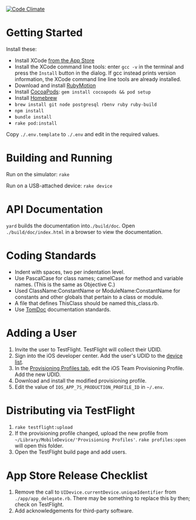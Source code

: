 [![Code Climate](https://codeclimate.com/repos/5290f2d67e00a43c5d053345/badges/923265ce69ba80f69de3/gpa.png)](https://codeclimate.com/repos/5290f2d67e00a43c5d053345/feed)

# Getting Started

Install these:

* Install XCode [from the App Store](https://itunes.apple.com/us/app/xcode/id497799835)
* Install the XCode command line tools: enter `gcc -v` in the terminal and press the `Install` button in the dialog. If gcc instead prints version information, the XCode command line line tools are already installed.
* Download and install [RubyMotion](http://www.rubymotion.com/developer-center/guides/getting-started/)
* Install [CocoaPods](http://cocoapods.org/): `gem install cocoapods && pod setup`
* Install [Homebrew](http://brew.sh)
* `brew install git node postgresql rbenv ruby ruby-build`
* `npm install`
* `bundle install`
* `rake pod:install`

Copy `./.env.template` to `./.env` and edit in the required values.


# Building and Running

Run on the simulator: `rake`

Run on a USB-attached device: `rake device`


# API Documentation

`yard` builds the documentation into`./build/doc`.
Open `./build/doc/index.html` in a browser to view the documentation.


# Coding Standards

* Indent with spaces, two per indentation level.
* Use PascalCase for class names; camelCase for method and variable names. (This is the same as Objective C.)
* Used ClassName:ConstantName or ModuleName:ConstantName for constants and other globals that pertain to a class or module.
* A file that defines ThisClass should be named this_class.rb.
* Use [TomDoc](http://tomdoc.org) documentation standards.


# Adding a User
1. Invite the user to TestFlight. TestFlight will collect their UDID.
2. Sign into the iOS developer center. Add the user's UDID to the [device list](https://developer.apple.com/account/ios/device/deviceList.action).
3. In the [Provisioning Profiles tab](https://developer.apple.com/account/ios/profile/profileList.action), edit the iOS Team Provisioning Profile. Add the new UDID.
4. Download and install the modified provisioning profile.
5. Edit the value of `IOS_APP_7S_PRODUCTION_PROFILE_ID` in `~/.env`.


# Distributing via TestFlight
1. `rake testflight:upload`
2. If the provisioning profile changed, upload the new profile from `~/Library/MobileDevice/'Provisioning Profiles'`.
`rake profiles:open` will open this folder.
3. Open the TestFlight build page and add users.


# App Store Release Checklist
1. Remove the call to `UIDevice.currentDevice.uniqueIdentifier` from `./app/app_delegate.rb`.
There may be something to replace this by then; check on TestFlight.
2. Add acknowledgements for third-party software.
